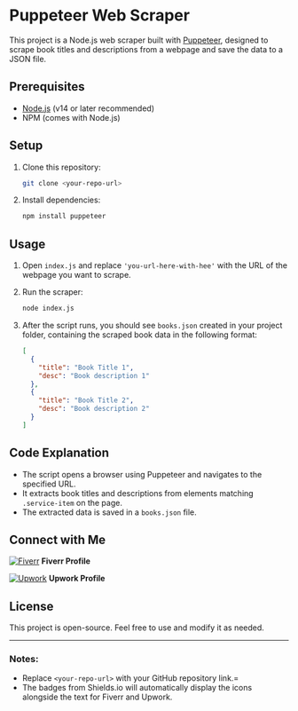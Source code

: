 
# Puppeteer Web Scraper

This project is a Node.js web scraper built with [Puppeteer](https://pptr.dev/), designed to scrape book titles and descriptions from a webpage and save the data to a JSON file.

## Prerequisites

- [Node.js](https://nodejs.org/) (v14 or later recommended)
- NPM (comes with Node.js)

## Setup

1. Clone this repository:
   ```bash
   git clone <your-repo-url>
   ```

2. Install dependencies:
   ```bash
   npm install puppeteer
   ```

## Usage

1. Open `index.js` and replace `'you-url-here-with-hee'` with the URL of the webpage you want to scrape.

2. Run the scraper:
   ```bash
   node index.js
   ```

3. After the script runs, you should see `books.json` created in your project folder, containing the scraped book data in the following format:

   ```json
   [
     {
       "title": "Book Title 1",
       "desc": "Book description 1"
     },
     {
       "title": "Book Title 2",
       "desc": "Book description 2"
     }
   ]
   ```

## Code Explanation

- The script opens a browser using Puppeteer and navigates to the specified URL.
- It extracts book titles and descriptions from elements matching `.service-item` on the page.
- The extracted data is saved in a `books.json` file.

## Connect with Me

[![Fiverr](https://img.shields.io/badge/Fiverr-1DBF73?logo=fiverr&logoColor=white)](https://www.fiverr.com/your-profile-link) **Fiverr Profile**

[![Upwork](https://img.shields.io/badge/Upwork-6FDA44?logo=upwork&logoColor=white)](https://www.upwork.com/freelancers/~your-profile-link) **Upwork Profile**

## License

This project is open-source. Feel free to use and modify it as needed.

---

### Notes:
- Replace `<your-repo-url>` with your GitHub repository link.=
- The badges from Shields.io will automatically display the icons alongside the text for Fiverr and Upwork.
